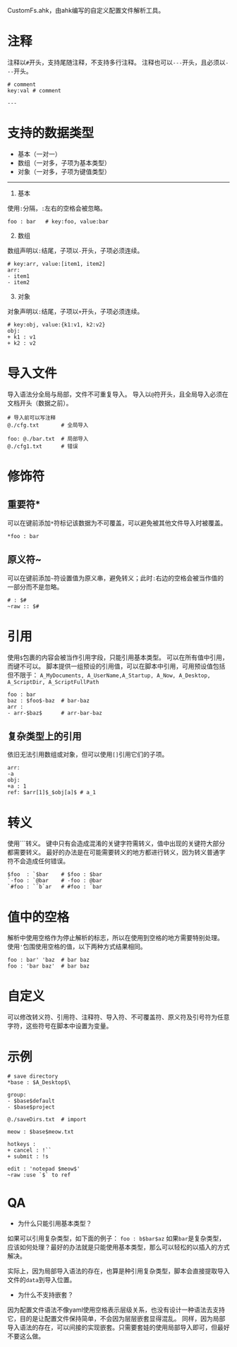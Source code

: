 CustomFs.ahk，由ahk编写的自定义配置文件解析工具。

# 注释
注释以`#`开头，支持尾随注释，不支持多行注释。
注释也可以`---`开头，且必须以`---`开头。
```text
# comment
key:val # comment

---
```

# 支持的数据类型
- 基本（一对一）
- 数组（一对多，子项为基本类型）
- 对象（一对多，子项为键值类型）

---

1. 基本

使用`:`分隔，`:`左右的空格会被忽略。
```text
foo : bar   # key:foo, value:bar
```

2. 数组

数组声明以`:`结尾，子项以`-`开头，子项必须连续。
```text
# key:arr, value:[item1, item2]
arr:
- item1
- item2
```

3. 对象

对象声明以`:`结尾，子项以`+`开头，子项必须连续。
```text
# key:obj, value:{k1:v1, k2:v2}
obj:
+ k1 : v1
+ k2 : v2
```

# 导入文件
导入语法分全局与局部，文件不可重复导入。
导入以`@`符开头，且全局导入必须在文档开头（数据之前）。
```text
# 导入前可以写注释
@./cfg.txt       # 全局导入

foo: @./bar.txt  # 局部导入
@./cfg1.txt      # 错误
```

# 修饰符
## 重要符*
可以在键前添加`*`符标记该数据为不可覆盖，可以避免被其他文件导入时被覆盖。
```text
*foo : bar
```
## 原义符~
可以在键前添加`~`符设置值为原义串，避免转义；此时`:`右边的空格会被当作值的一部分而不是忽略。
```text
# : $#
~raw :: $#
```

# 引用
使用`$`包裹的内容会被当作引用字段，只能引用基本类型。
可以在所有值中引用，而键不可以。
脚本提供一组预设的引用值，可以在脚本中引用，可用预设值包括但不限于：
```A_MyDocuments, A_UserName,A_Startup, A_Now, A_Desktop, A_ScriptDir, A_ScriptFullPath```
```text
foo : bar
baz : $foo$-baz  # bar-baz
arr :
- arr-$baz$      # arr-bar-baz
```
## 复杂类型上的引用
依旧无法引用数组或对象，但可以使用`[]`引用它们的子项。
```text
arr:
-a
obj:
+a : 1
ref: $arr[1]$_$obj[a]$ # a_1
```

# 转义
使用`\``转义。
键中只有会造成混淆的关键字符需转义，值中出现的关键符大部分都需要转义。
最好的办法是在可能需要转义的地方都进行转义，因为转义普通字符不会造成任何错误。
```text
$foo  : `$bar    # $foo : $bar
`-foo : `@bar    # -foo : @bar
`#foo : ``b`ar   # #foo : `bar
```

# 值中的空格
解析中使用空格作为停止解析的标志，所以在使用到空格的地方需要特别处理。
使用`'`包围使用空格的值，以下两种方式结果相同。
```text
foo : bar' 'baz  # bar baz
foo : 'bar baz'  # bar baz
```

# 自定义
可以修改转义符、引用符、注释符、导入符、不可覆盖符、原义符及引号符为任意字符，这些符号在脚本中设置为变量。

# 示例
```text
# save directory
*base : $A_Desktop$\

group:
- $base$default
- $base$project
```

```text
@./saveDirs.txt  # import

meow : $base$meow.txt

hotkeys :
+ cancel : !``
+ submit : !s

edit : 'notepad $meow$'
~raw :use `$` to ref
```

# QA
- 为什么只能引用基本类型？

如果可以引用复杂类型，如下面的例子：
```foo : b$bar$az```
如果`bar`是复杂类型，应该如何处理？最好的办法就是只能使用基本类型，那么可以轻松的以插入的方式解决。

实际上，因为局部导入语法的存在，也算是种引用复杂类型，脚本会直接提取导入文件的`data`到导入位置。

- 为什么不支持嵌套？

因为配置文件语法不像yaml使用空格表示层级关系，也没有设计一种语法去支持它，目的是让配置文件保持简单，不会因为层层嵌套显得混乱。
同样，因为局部导入语法的存在，可以间接的实现嵌套。只需要套娃的使用局部导入即可，但最好不要这么做。
